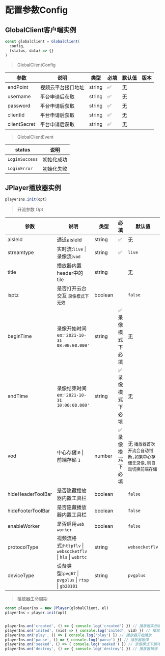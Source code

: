 # 配置参数Config

## GlobalClient客户端实例
```javascript
const globalClient = GlobalClient(
  config,
  (status, data) => {}
)
```
> GlobalClientConfig


| 参数     | 说明               | 类型   | 必填 | 默认值 | 版本 |
|----------|--------------------|--------|------|--------|------|
| endPoint | 视频云平台接口地址 | string |  ✅    | 无     |      |
| username | 平台申请后获取           | string |  ✅   | 无     |      |
| password | 平台申请后获取           | string |  ✅   | 无     |      |
| clientId | 平台申请后获取           | string |  ✅   | 无     |      |
| clientSecret | 平台申请后获取           | string |  ✅  | 无     |      |




> GlobalClientEvent

| status | 说明                                 | 
|----------|--------------------------------------|
| `LoginSuccess`   | 初始化成功 |
| `LoginError`     | 初始化失败 | 


## JPlayer播放器实例
```javascript
playerIns.init(opt)
```
> 开流参数 Opt


| 参数     | 说明               | 类型   | 必填 | 默认值 | 版本 |
|----------|--------------------|--------|------|--------|------|
| aisleId | 通道aisleId | string |  ✅    | 无     |      |
| streamtype | 实时流:`live` &#124; 录像流:`vod`  | string   |    ✅   | `live`   |     |
| title | 播放器内置header中的tile | string |     | 无     |      |
| isptz | 是否打开云台交互 `录像模式下无效`| boolean |     | `false`      |     |
| beginTime | 录像开始时间 ex:`'2021-10-31 08:00:00.000'`| string |  ✅ 录像模式下必填   | 无     |     |
| endTime | 录像结束时间 ex:`'2021-10-31 10:00:00.000'`| string |  ✅ 录像模式下必填   | 无     |     |
| vod | 中心存储:`0` &#124; 前端存储 `1` | number |  ✅ 录像模式下必填   | 无 `播放器首次开流会自动判断,如果中心存储无录像,则自动切换前端存储`  |     |
| hideHeaderToolBar | 是否隐藏播放器内置工具栏| boolean |     | `false`      |     |
| hideFooterToolBar | 是否隐藏播放器内置工具栏| boolean |     | `false`      |     |
| enableWorker | 是否启用`web worker`| boolean |     | `false`      |     |
| protocolType | 视频流格式:`httpflv` &#124; `websocketflv` &#124; `hls` &#124; `webrtc` | string   |     | `websocketflv`   |     |
| deviceType | 设备类型:`pvg67` &#124; `pvgplus` &#124; `rtsp` &#124; `gb28181` | string   |     | `pvgplus`   |     |

> 播放器生命周期


```javascript
const playerIns = new JPlayer(globalClient, el)
playerIns = player.init(opt)


playerIns.on('created', () => { console.log('created') }) // 播放器实例被创建 此时dom元素已准备
playerIns.on('inited', (vid) => { console.log('inited', vid) }) // 播放器开流成功 但是不代表可以播放 vid:一个客户端唯一的随机字符串
playerIns.on('play', () => { console.log('play') }) // 播放器开始播放 
playerIns.on('pause', () => { console.log('pause') }) // 播放器暂停
playerIns.on('seeked', () => { console.log('seeked') }) // 录像模式下跳转成功 
playerIns.on('destroy', () => { console.log('destroy') }) // 播放器销毁 

```


